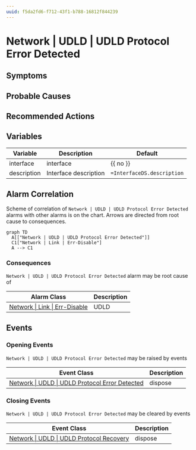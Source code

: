 ```yaml
---
uuid: f5da2fd6-f712-43f1-b788-16812f844239
---
```

# Network | UDLD | UDLD Protocol Error Detected

## Symptoms

## Probable Causes

## Recommended Actions

## Variables

| Variable    | Description           | Default                    |
| ----------- | --------------------- | -------------------------- |
| interface   | interface             | {{ no }}                   |
| description | Interface description | `=InterfaceDS.description` |

## Alarm Correlation

Scheme of correlation of `Network | UDLD | UDLD Protocol Error Detected` alarms with other alarms is on the chart. 
Arrows are directed from root cause to consequences.

```mermaid
graph TD
  A[["Network | UDLD | UDLD Protocol Error Detected"]]
  C1["Network | Link | Err-Disable"]
  A --> C1
```

### Consequences
`Network | UDLD | UDLD Protocol Error Detected` alarm may be root cause of

| Alarm Class                                              | Description |
| -------------------------------------------------------- | ----------- |
| [Network \| Link \| Err-Disable](../link/err-disable.md) | UDLD        |

## Events

### Opening Events
`Network | UDLD | UDLD Protocol Error Detected` may be raised by events

| Event Class                                                                                                                | Description |
| -------------------------------------------------------------------------------------------------------------------------- | ----------- |
| [Network \| UDLD \| UDLD Protocol Error Detected](../event-classes-reference/network/udld/udld-protocol-error-detected.md) | dispose     |

### Closing Events
`Network | UDLD | UDLD Protocol Error Detected` may be cleared by events

| Event Class                                                                                                    | Description |
| -------------------------------------------------------------------------------------------------------------- | ----------- |
| [Network \| UDLD \| UDLD Protocol Recovery](../event-classes-reference/network/udld/udld-protocol-recovery.md) | dispose     |
